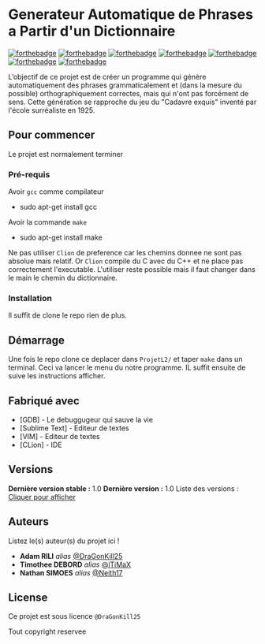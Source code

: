 # Generateur Automatique de Phrases a Partir d'un Dictionnaire

[![forthebadge](http://forthebadge.com/images/badges/built-with-love.svg)](http://forthebadge.com)
[![forthebadge](https://forthebadge.com/images/badges/ctrl-c-ctrl-v.svg)](https://forthebadge.com)
[![forthebadge](https://forthebadge.com/images/badges/made-with-c.svg)](https://forthebadge.com)
[![forthebadge](https://forthebadge.com/images/badges/powered-by-black-magic.svg)](https://forthebadge.com)
[![forthebadge](https://forthebadge.com/images/badges/uses-git.svg)](https://forthebadge.com)
[![forthebadge](https://forthebadge.com/images/badges/works-on-my-machine.svg)](https://forthebadge.com)
[![forthebadge](https://forthebadge.com/images/badges/you-didnt-ask-for-this.svg)](https://forthebadge.com)

L’objectif de ce projet est de créer un programme qui génère automatiquement des
phrases grammaticalement et (dans la mesure du possible) orthographiquement correctes,
mais qui n'ont pas forcément de sens. Cette génération se rapproche du jeu du "Cadavre
exquis" inventé par l'école surréaliste en 1925.

## Pour commencer

Le projet est normalement terminer

### Pré-requis
Avoir ``gcc`` comme compilateur
- sudo apt-get install gcc

Avoir la commande ``make``
- sudo apt-get install make

Ne pas utiliser ``Clion`` de preference car les chemins donnee ne sont pas absolue
mais relatif. Or ``Clion`` compile du C avec du C++ et ne place pas correctement
l'executable. L'utiliser reste possible mais il faut changer dans le main le chemin
du dictionnaire.


### Installation

Il suffit de clone le repo rien de plus.

## Démarrage

Une fois le repo clone ce deplacer dans ``ProjetL2/`` et taper `make` dans un terminal.
Ceci va lancer le menu du notre programme. IL suffit ensuite de suive les instructions
afficher.

## Fabriqué avec

* [GDB] - Le debuggugeur qui sauve la vie
* [Sublime Text] - Editeur de textes
* [VIM] - Editeur de textes
* [CLion] - IDE


## Versions
**Dernière version stable :** 1.0
**Dernière version :** 1.0
Liste des versions : [Cliquer pour afficher](https://github.com/DraGonKill25/Generateur_Auto_de_Phrases/tags)

## Auteurs
Listez le(s) auteur(s) du projet ici !
* **Adam RILI** _alias_ [@DraGonKill25](https://github.com/DraGonKill25)
* **Timothee DEBORD** _alias_ [@iTiMaX](https://github.com/iTiMaX)
* **Nathan SIMOES** _alias_ [@Neith17](https://github.com/Neith17)


## License

Ce projet est sous licence ``@DraGonKill25``


Tout copyright reservee
